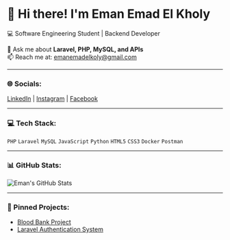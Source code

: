 # 👋 Hi there! I'm Eman Emad El Kholy  

💻 Software Engineering Student | Backend Developer  

💬 Ask me about **Laravel, PHP, MySQL, and APIs**  
📫 Reach me at: emanemadelkoly@gmail.com  

---

### 🌐 Socials:
[LinkedIn](https://www.linkedin.com/in/eman-emad/) | [Instagram](https://www.instagram.com/emanemad.elkoly/) | [Facebook](https://www.facebook.com/emanemad.elkoly)

---

### 💻 Tech Stack:
`PHP` `Laravel` `MySQL` `JavaScript` `Python` `HTML5` `CSS3` `Docker` `Postman`

---

### 📊 GitHub Stats:
![Eman's GitHub Stats](https://github-readme-stats.vercel.app/api?username=emanemadelkholy&show_icons=true&theme=radical)

---

### 📌 Pinned Projects:
- [Blood Bank Project](https://github.com/emanemadelkholy/blood-bank)  
- [Laravel Authentication System](https://github.com/emanemadelkholy/laravel-auth)  
